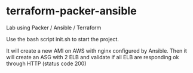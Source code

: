 # terraform-packer-ansible
Lab using Packer / Ansible / Terraform

Use the bash script init.sh to start the project.

It will create a new AMI on AWS with nginx configured by Ansible. Then it will create an ASG with 2 ELB and validate if all ELB are responding ok through HTTP (status code 200)
